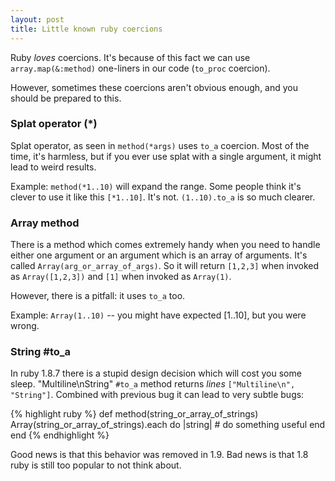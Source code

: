 ```yaml
---
layout: post
title: Little known ruby coercions
---
```


Ruby *loves* coercions. It's because of this fact we can use `array.map(&:method)` one-liners in our code (`to_proc` coercion).

However, sometimes these coercions aren't obvious enough, and you should be
prepared to this.

### Splat operator (\*)

Splat operator, as seen in `method(*args)` uses `to_a` coercion. Most of the time, it's harmless, but if you ever use splat with a single argument, it might lead to weird results.

Example: `method(*1..10)` will expand the range. Some people think it's clever to use it like this `[*1..10]`. It's not. `(1..10).to_a` is so much clearer.

### Array method

There is a method which comes extremely handy when you need to handle either one argument or an argument which is an array of arguments. It's called `Array(arg_or_array_of_args)`. So it will return `[1,2,3]` when invoked as `Array([1,2,3])` and `[1]` when invoked as `Array(1)`.

However, there is a pitfall: it uses `to_a` too.

Example: `Array(1..10)` -- you might have expected [1..10], but you were wrong.

### String #to_a

In ruby 1.8.7 there is a stupid design decision which will cost you
some sleep. "Multiline\nString" `#to_a` method returns _lines_ `["Multiline\n", "String"]`. Combined with previous bug it can lead to very subtle bugs:

{% highlight ruby %}
def method(string_or_array_of_strings)
  Array(string_or_array_of_strings).each do |string|
    # do something useful
  end
end
{% endhighlight %}

Good news is that this behavior was removed in 1.9. Bad news is that 1.8
ruby is still too popular to not think about.
